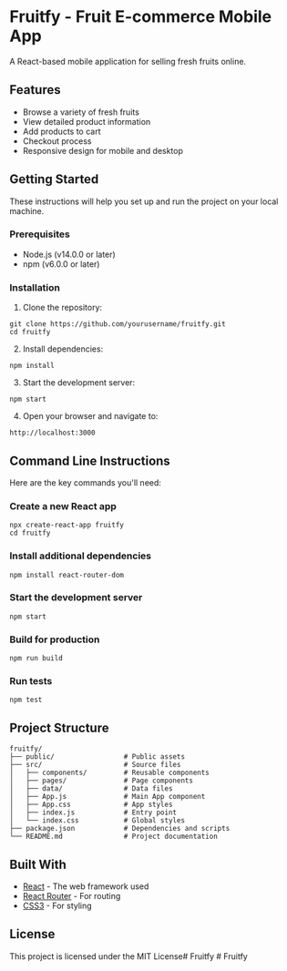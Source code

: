 # Fruitfy - Fruit E-commerce Mobile App

A React-based mobile application for selling fresh fruits online.

## Features

- Browse a variety of fresh fruits
- View detailed product information
- Add products to cart
- Checkout process
- Responsive design for mobile and desktop

## Getting Started

These instructions will help you set up and run the project on your local machine.

### Prerequisites

- Node.js (v14.0.0 or later)
- npm (v6.0.0 or later)

### Installation

1. Clone the repository:
```
git clone https://github.com/yourusername/fruitfy.git
cd fruitfy
```

2. Install dependencies:
```
npm install
```

3. Start the development server:
```
npm start
```

4. Open your browser and navigate to:
```
http://localhost:3000
```

## Command Line Instructions

Here are the key commands you'll need:

### Create a new React app
```
npx create-react-app fruitfy
cd fruitfy
```

### Install additional dependencies
```
npm install react-router-dom
```

### Start the development server
```
npm start
```

### Build for production
```
npm run build
```

### Run tests
```
npm test
```

## Project Structure

```
fruitfy/
├── public/                 # Public assets
├── src/                    # Source files
│   ├── components/         # Reusable components
│   ├── pages/              # Page components
│   ├── data/               # Data files
│   ├── App.js              # Main App component
│   ├── App.css             # App styles
│   ├── index.js            # Entry point
│   └── index.css           # Global styles
├── package.json            # Dependencies and scripts
└── README.md               # Project documentation
```

## Built With

* [React](https://reactjs.org/) - The web framework used
* [React Router](https://reactrouter.com/) - For routing
* [CSS3](https://developer.mozilla.org/en-US/docs/Web/CSS) - For styling

## License

This project is licensed under the MIT License#   F r u i t f y  
 #   F r u i t f y  
 